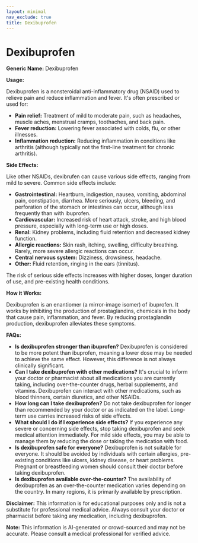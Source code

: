 ```yaml
---
layout: minimal
nav_exclude: true
title: Dexibuprofen
---
```


# Dexibuprofen

**Generic Name:** Dexibuprofen

**Usage:**

Dexibuprofen is a nonsteroidal anti-inflammatory drug (NSAID) used to relieve pain and reduce inflammation and fever.  It's often prescribed or used for:

* **Pain relief:**  Treatment of mild to moderate pain, such as headaches, muscle aches, menstrual cramps, toothaches, and back pain.
* **Fever reduction:**  Lowering fever associated with colds, flu, or other illnesses.
* **Inflammation reduction:** Reducing inflammation in conditions like arthritis (although typically not the first-line treatment for chronic arthritis).


**Side Effects:**

Like other NSAIDs, dexibrufen can cause various side effects, ranging from mild to severe.  Common side effects include:

* **Gastrointestinal:**  Heartburn, indigestion, nausea, vomiting, abdominal pain, constipation, diarrhea.  More seriously, ulcers, bleeding, and perforation of the stomach or intestines can occur, although less frequently than with ibuprofen.
* **Cardiovascular:** Increased risk of heart attack, stroke, and high blood pressure, especially with long-term use or high doses.
* **Renal:** Kidney problems, including fluid retention and decreased kidney function.
* **Allergic reactions:** Skin rash, itching, swelling, difficulty breathing.  Rarely, more severe allergic reactions can occur.
* **Central nervous system:** Dizziness, drowsiness, headache.
* **Other:**  Fluid retention, ringing in the ears (tinnitus).

The risk of serious side effects increases with higher doses, longer duration of use, and pre-existing health conditions.


**How it Works:**

Dexibuprofen is an enantiomer (a mirror-image isomer) of ibuprofen. It works by inhibiting the production of prostaglandins, chemicals in the body that cause pain, inflammation, and fever.  By reducing prostaglandin production, dexibuprofen alleviates these symptoms.


**FAQs:**

* **Is dexibuprofen stronger than ibuprofen?**  Dexibuprofen is considered to be more potent than ibuprofen, meaning a lower dose may be needed to achieve the same effect. However, this difference is not always clinically significant.
* **Can I take dexibuprofen with other medications?**  It's crucial to inform your doctor or pharmacist about all medications you are currently taking, including over-the-counter drugs, herbal supplements, and vitamins.  Dexibuprofen can interact with other medications, such as blood thinners, certain diuretics, and other NSAIDs.
* **How long can I take dexibuprofen?**  Do not take dexibuprofen for longer than recommended by your doctor or as indicated on the label.  Long-term use carries increased risks of side effects.
* **What should I do if I experience side effects?**  If you experience any severe or concerning side effects, stop taking dexibuprofen and seek medical attention immediately.  For mild side effects, you may be able to manage them by reducing the dose or taking the medication with food.
* **Is dexibuprofen safe for everyone?**  Dexibuprofen is not suitable for everyone.  It should be avoided by individuals with certain allergies, pre-existing conditions like ulcers, kidney disease, or heart problems. Pregnant or breastfeeding women should consult their doctor before taking dexibuprofen.
* **Is dexibuprofen available over-the-counter?**  The availability of dexibuprofen as an over-the-counter medication varies depending on the country. In many regions, it is primarily available by prescription.


**Disclaimer:** This information is for educational purposes only and is not a substitute for professional medical advice.  Always consult your doctor or pharmacist before taking any medication, including dexibuprofen.


**Note:** This information is AI-generated or crowd-sourced and may not be accurate. Please consult a medical professional for verified advice.